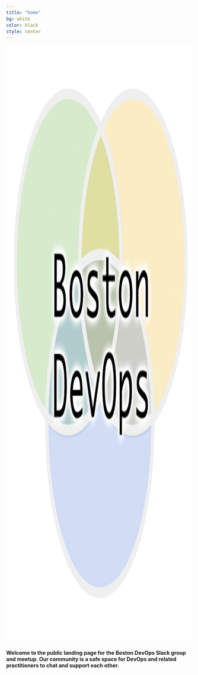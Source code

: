 ```yaml
---
title: "home"
bg: white
color: black
style: center
---
```

<img src="img/favicon-with-text.png" style="height:40vh;" />

#### Welcome to the public landing page for the Boston DevOps Slack group and meetup. Our community is a safe space for DevOps and related practitioners to chat and support each other.
